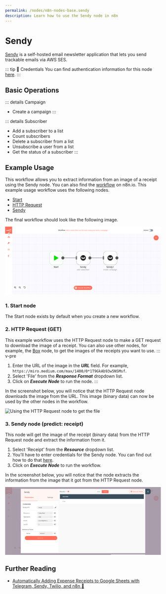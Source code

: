 ```yaml
---
permalink: /nodes/n8n-nodes-base.sendy
description: Learn how to use the Sendy node in n8n
---
```


# Sendy

[Sendy](https://sendy.co) is a self-hosted email newsletter application that lets you send trackable emails via AWS SES.

::: tip 🔑 Credentials
You can find authentication information for this node [here](../../../credentials/Sendy/README.md).
:::

## Basic Operations

::: details Campaign
- Create a campaign
:::

::: details Subscriber
- Add a subscriber to a list
- Count subscribers
- Delete a subscriber from a list
- Unsubscribe a user from a list
- Get the status of a subscriber
:::

## Example Usage

This workflow allows you to extract information from an image of a receipt using the Sendy node. You can also find the [workflow](https://n8n.io/workflows/702) on n8n.io. This example usage workflow uses the following nodes.
- [Start](../../core-nodes/Start/README.md)
- [HTTP Request](../../core-nodes/HTTPRequest/README.md)
- [Sendy]()

The final workflow should look like the following image.

![A workflow with the Sendy node](./workflow.png)

### 1. Start node

The Start node exists by default when you create a new workflow.


### 2. HTTP Request (GET)

This example workflow uses the HTTP Request node to make a GET request to download the image of a receipt. You can also use other nodes, for example, the [Box](../../nodes/Box/README.md) node, to get the images of the receipts you want to use.
::: v-pre
1. Enter the URL of the image in the ***URL*** field. For example, `https://miro.medium.com/max/1400/0*1T9GkAb93w5NSMsf`.
2. Select 'File' from the ***Response Format*** dropdown list.
3. Click on ***Execute Node*** to run the node.
:::

In the screenshot below, you will notice that the HTTP Request node downloads the image from the URL. This image (binary data) can now be used by the other nodes in the workflow.

![Using the HTTP Request node to get the file](./HTTPRequest_node.png)

  
### 3. Sendy node (predict: receipt)

This node will get the image of the receipt (binary data) from the HTTP Request node and extract the information from it.
1. Select 'Receipt' from the ***Resource*** dropdown list. 
2. You'll have to enter credentials for the Sendy node. You can find out how to do that  [here](../../../credentials/Sendy/README.md).
3. Click on ***Execute Node*** to run the workflow.

In the screenshot below, you will notice that the node extracts the information from the image that it got from the HTTP Request node.

![Using the Sendy node to extract information from receipt](./Sendy_node.png)

## Further Reading

- [Automatically Adding Expense Receipts to Google Sheets with Telegram, Sendy, Twilio, and n8n 🧾](https://medium.com/n8n-io/automatically-adding-expense-receipts-to-google-sheets-with-telegram-Sendy-twilio-and-n8n-c47eb2f8d7a5)
